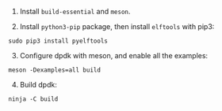 1. Install ```build-essential``` and ```meson```.

2. Install ```python3-pip``` package, then install ```elftools``` with pip3:
```shell
sudo pip3 install pyelftools
```

3. Configure dpdk with meson, and enable all the examples:
```shell
meson -Dexamples=all build
```

4. Build dpdk:
```shell
ninja -C build
```